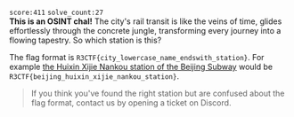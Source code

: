 `score:411` `solve_count:27`    
**This is an OSINT chal!** The city's rail transit is like the veins of time, glides effortlessly through the concrete jungle, transforming every journey into a flowing tapestry. So which station is this?

The flag format is `R3CTF{city_lowercase_name_endswith_station}`. For example [the Huixin Xijie Nankou station of the Beijing Subway](https://en.wikipedia.org/wiki/Huixin_Xijie_Nankou_station) would be `R3CTF{beijing_huixin_xijie_nankou_station}`.

> If you think you've found the right station but are confused about the flag format, contact us by opening a ticket on Discord.
